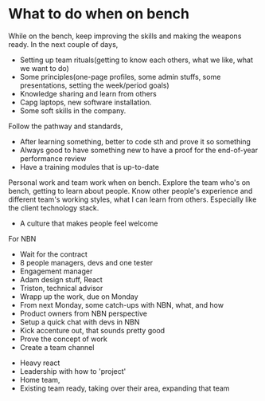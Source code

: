 # What to do when on bench
While on the bench, keep improving the skills and making the weapons ready.
In the next couple of days,
* Setting up team rituals(getting to know each others, what we like, what we want to do)
* Some principles(one-page profiles, some admin stuffs, some presentations, setting the week/period goals)
* Knowledge sharing and learn from others
* Capg laptops, new software installation.
* Some soft skills in the company.

Follow the pathway and standards,
* After learning something, better to code sth and prove it so something
* Always good to have something new to have a proof for the end-of-year performance review
* Have a training modules that is up-to-date

Personal work and team work when on bench.
Explore the team who's on bench, getting to learn about people.
Know other people's experience and different team's working styles, what I can learn from others. Especially like the client technology stack.

* A culture that makes people feel welcome

For NBN
* Wait for the contract
* 8 people managers, devs and one tester
* Engagement manager
* Adam design stuff, React
* Triston, technical advisor
* Wrapp up the work, due on Monday
* From next Monday, some catch-ups with NBN, what, and how
* Product owners from NBN perspective
* Setup a quick chat with devs in NBN
* Kick accenture out, that sounds pretty good
* Prove the concept of work
* Create a team channel

- Heavy react
- Leadership with how to 'project'
- Home team, 
- Existing team ready, taking over their area, expanding that team